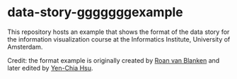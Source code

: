 # data-story-gggggggexample

This repository hosts an example that shows the format of the data story for the information visualization course at the Informatics Institute, University of Amsterdam.

Credit: the format example is originally created by [Roan van Blanken](https://github.com/roanvanblanken) and later edited by [Yen-Chia Hsu](https://github.com/yenchiah).
